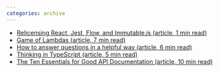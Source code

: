 ```yaml
---
categories: archive
---
```


- [Relicensing React, Jest, Flow, and Immutable.js (article, 1 min read)](https://code.facebook.com/posts/300798627056246)[](https://docs.microsoft.com/en-us/microsoft-edge/dev-guide/whats-new/edgehtml-16)[](https://docs.microsoft.com/en-us/microsoft-edge/dev-guide/whats-new/edgehtml-16)
- [Game of Lambdas (article, 7 min read)](http://rea.tech/game-of-lambdas/)[](https://medium.com/webpack/the-new-plugin-system-week-22-23-c24e3b22e95)[](https://medium.com/webpack/the-new-plugin-system-week-22-23-c24e3b22e95)
- [How to answer questions in a helpful way (article, 6 min read)](https://jvns.ca/blog/answer-questions-well/)[](https://ayogo.com/blog/ios11-viewport/)[](https://ayogo.com/blog/ios11-viewport/)
- [Thinking in TypeScript (article, 5 min read)](https://medium.com/@christiango/thinking-in-typescript-cb7f8a6434c0)[](https://medium.muz.li/optical-effects-9fca82b4cd9a)
- [The Ten Essentials for Good API Documentation (article, 10 min read)](https://alistapart.com/article/the-ten-essentials-for-good-api-documentation)[](https://medium.com/startup-grind/what-every-software-engineer-should-know-about-search-27d1df99f80d)[](https://medium.com/startup-grind/what-every-software-engineer-should-know-about-search-27d1df99f80d)

